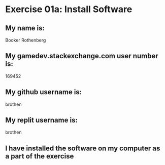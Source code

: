 # Exercise 01a: Install Software

## My name is:
Booker Rothenberg

## My gamedev.stackexchange.com user number is:
169452

## My github username is:
brothen

## My replit username is:
brothen

## I have installed the software on my computer as a part of the exercise
